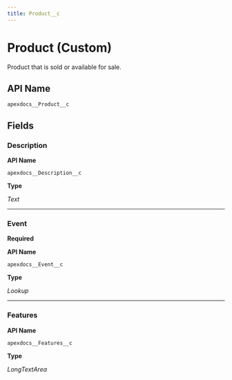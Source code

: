 ```yaml
---
title: Product__c
---
```


# Product (Custom)

Product that is sold or available for sale.

## API Name
`apexdocs__Product__c`

## Fields
### Description

**API Name**

`apexdocs__Description__c`

**Type**

*Text*

---
### Event
**Required**

**API Name**

`apexdocs__Event__c`

**Type**

*Lookup*

---
### Features

**API Name**

`apexdocs__Features__c`

**Type**

*LongTextArea*